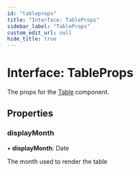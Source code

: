 ```yaml
---
id: "tableprops"
title: "Interface: TableProps"
sidebar_label: "TableProps"
custom_edit_url: null
hide_title: true
---
```


# Interface: TableProps

The props for the [Table](../functions/table.md) component.

## Properties

### displayMonth

• **displayMonth**: Date

The month used to render the table
